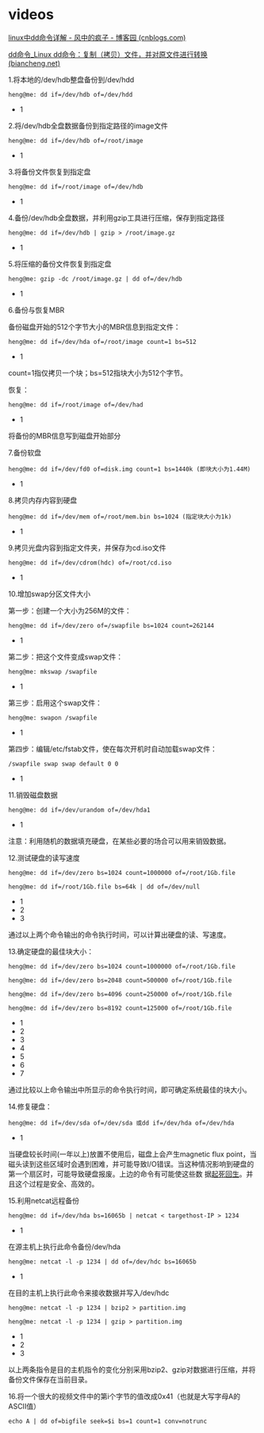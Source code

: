 # videos

[linux中dd命令详解 - 风中的疯子 - 博客园 (cnblogs.com)](https://www.cnblogs.com/fantasyxo/p/10519662.html)



[dd命令_Linux dd命令：复制（拷贝）文件，并对原文件进行转换 (biancheng.net)](http://c.biancheng.net/linux/dd.html)



1.将本地的/dev/hdb整盘备份到/dev/hdd

```
heng@me: dd if=/dev/hdb of=/dev/hdd
```

- 1

2.将/dev/hdb全盘数据备份到指定路径的image文件

```
heng@me: dd if=/dev/hdb of=/root/image
```

- 1

3.将备份文件恢复到指定盘

```
heng@me: dd if=/root/image of=/dev/hdb
```

- 1

4.备份/dev/hdb全盘数据，并利用gzip工具进行压缩，保存到指定路径

```
heng@me: dd if=/dev/hdb | gzip > /root/image.gz
```

- 1

5.将压缩的备份文件恢复到指定盘

```
heng@me: gzip -dc /root/image.gz | dd of=/dev/hdb
```

- 1

6.备份与恢复MBR

备份磁盘开始的512个字节大小的MBR信息到指定文件：

```
heng@me: dd if=/dev/hda of=/root/image count=1 bs=512
```

- 1

count=1指仅拷贝一个块；bs=512指块大小为512个字节。

恢复：

```
heng@me: dd if=/root/image of=/dev/had
```

- 1

将备份的MBR信息写到磁盘开始部分

7.备份软盘

```
heng@me: dd if=/dev/fd0 of=disk.img count=1 bs=1440k (即块大小为1.44M)
```

- 1

8.拷贝内存内容到硬盘

```
heng@me: dd if=/dev/mem of=/root/mem.bin bs=1024 (指定块大小为1k)
```

- 1

9.拷贝光盘内容到指定文件夹，并保存为cd.iso文件

```
heng@me: dd if=/dev/cdrom(hdc) of=/root/cd.iso
```

- 1

10.增加swap分区文件大小

第一步：创建一个大小为256M的文件：

```
heng@me: dd if=/dev/zero of=/swapfile bs=1024 count=262144
```

- 1

第二步：把这个文件变成swap文件：

```
heng@me: mkswap /swapfile
```

- 1

第三步：启用这个swap文件：

```
heng@me: swapon /swapfile
```

- 1

第四步：编辑/etc/fstab文件，使在每次开机时自动加载swap文件：

```
/swapfile swap swap default 0 0
```

- 1

11.销毁磁盘数据

```
heng@me: dd if=/dev/urandom of=/dev/hda1
```

- 1

注意：利用随机的数据填充硬盘，在某些必要的场合可以用来销毁数据。

12.测试硬盘的读写速度

```
heng@me: dd if=/dev/zero bs=1024 count=1000000 of=/root/1Gb.file

heng@me: dd if=/root/1Gb.file bs=64k | dd of=/dev/null
```

- 1
- 2
- 3

通过以上两个命令输出的命令执行时间，可以计算出硬盘的读、写速度。

13.确定硬盘的最佳块大小：

```
heng@me: dd if=/dev/zero bs=1024 count=1000000 of=/root/1Gb.file

heng@me: dd if=/dev/zero bs=2048 count=500000 of=/root/1Gb.file

heng@me: dd if=/dev/zero bs=4096 count=250000 of=/root/1Gb.file

heng@me: dd if=/dev/zero bs=8192 count=125000 of=/root/1Gb.file
```

- 1
- 2
- 3
- 4
- 5
- 6
- 7

通过比较以上命令输出中所显示的命令执行时间，即可确定系统最佳的块大小。

14.修复硬盘：

```
heng@me: dd if=/dev/sda of=/dev/sda 或dd if=/dev/hda of=/dev/hda
```

- 1

当硬盘较长时间(一年以上)放置不使用后，磁盘上会产生magnetic flux point，当磁头读到这些区域时会遇到困难，并可能导致I/O错误。当这种情况影响到硬盘的第一个扇区时，可能导致硬盘报废。上边的命令有可能使这些数 据[起死回生](https://www.baidu.com/s?wd=起死回生&tn=24004469_oem_dg&rsv_dl=gh_pl_sl_csd)。并且这个过程是安全、高效的。

15.利用netcat远程备份

```
heng@me: dd if=/dev/hda bs=16065b | netcat < targethost-IP > 1234
```

- 1

在源主机上执行此命令备份/dev/hda

```
heng@me: netcat -l -p 1234 | dd of=/dev/hdc bs=16065b
```

- 1

在目的主机上执行此命令来接收数据并写入/dev/hdc

```
heng@me: netcat -l -p 1234 | bzip2 > partition.img

heng@me: netcat -l -p 1234 | gzip > partition.img
```

- 1
- 2
- 3

以上两条指令是目的主机指令的变化分别采用bzip2、gzip对数据进行压缩，并将备份文件保存在当前目录。

16.将一个很大的视频文件中的第i个字节的值改成0x41（也就是大写字母A的ASCII值）

```
echo A | dd of=bigfile seek=$i bs=1 count=1 conv=notrunc
```
